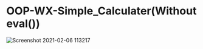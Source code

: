 # OOP-WX-Simple_Calculater(Without eval())

![Screenshot 2021-02-06 113217](https://user-images.githubusercontent.com/54390014/107110773-a93e7280-6870-11eb-84c5-4a09ab64e608.png)
